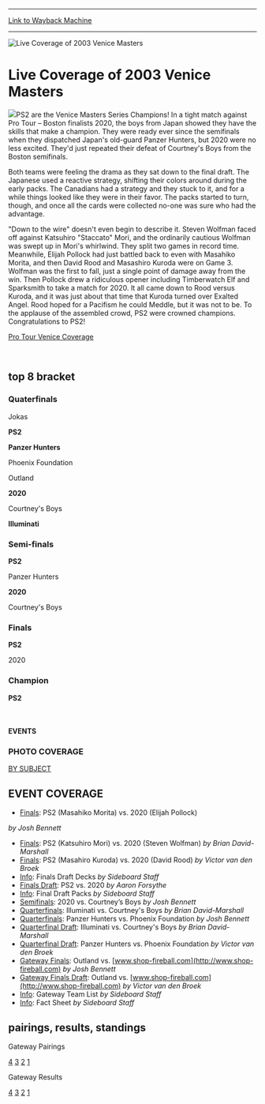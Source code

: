 
---
[Link to Wayback Machine](https://web.archive.org/web/20160303192342/http://magic.wizards.com/en/events/coverage/live-coverage-2003-venice-masters)

[_metadata_:generator]:- "Drupal 7 (http://drupal.org)"
[_metadata_:node]:- "792666"
[_metadata_:source]:- "div-block-system-main"
[_metadata_:title]:- "Live Coverage of 2003 Venice Masters"
[_metadata_:wayback_capture_timestamp]:- "2016-03-03 19:23:42"
[_metadata_:wayback_raw_url]:- "https://web.archive.org/web/20160303192342id_/http://magic.wizards.com/en/events/coverage/live-coverage-2003-venice-masters"
[_metadata_:wayback_url]:- "http://magic.wizards.com/en/events/coverage/live-coverage-2003-venice-masters"
---







![Live Coverage of 2003 Venice Masters](https://media.magic.wizards.com/images/banner/large_1_4.jpg)





Live Coverage of 2003 Venice Masters
====================================












![](https://media.magic.wizards.com/image_legacy_migration/sideboard/images/ptven03/a350.jpg)PS2 are the Venice Masters Series Champions! In a tight match against Pro Tour – Boston finalists 2020, the boys from Japan showed they have the skills that make a champion. They were ready ever since the semifinals when they dispatched Japan's old-guard Panzer Hunters, but 2020 were no less excited. They'd just repeated their defeat of Courtney's Boys from the Boston semifinals.


Both teams were feeling the drama as they sat down to the final draft. The Japanese used a reactive strategy, shifting their colors around during the early packs. The Canadians had a strategy and they stuck to it, and for a while things looked like they were in their favor. The packs started to turn, though, and once all the cards were collected no-one was sure who had the advantage.


"Down to the wire" doesn't even begin to describe it. Steven Wolfman faced off against Katsuhiro "Staccato" Mori, and the ordinarily cautious Wolfman was swept up in Mori's whirlwind. They split two games in record time. Meanwhile, Elijah Pollock had just battled back to even with Masahiko Morita, and then David Rood and Masashiro Kuroda were on Game 3. Wolfman was the first to fall, just a single point of damage away from the win. Then Pollock drew a ridiculous opener including Timberwatch Elf and Sparksmith to take a match for 2020. It all came down to Rood versus Kuroda, and it was just about that time that Kuroda turned over Exalted Angel. Rood hoped for a Pacifism he could Meddle, but it was not to be. To the applause of the assembled crowd, PS2 were crowned champions. Congratulations to PS2!


[Pro Tour Venice Coverage](http://magic.wizards.com/en/events/coverage/ptven03)


 

top 8 bracket
-------------





### Quaterfinals





Jokas




**PS2**






**Panzer Hunters**




Phoenix Foundation






Outland




**2020**






Courtney's Boys




**Illuminati**







### Semi-finals





**PS2**




Panzer Hunters






**2020**




Courtney's Boys







### Finals





**PS2**




2020







### Champion





**PS2**








 







#### EVENTS


### PHOTO COVERAGE


[BY SUBJECT](http://magic.wizards.com/en/articles/archive/event-coverage/2003-pro-tour-venice-photo-coverage-2003-03-17)









EVENT COVERAGE
--------------



* [Finals](/en/articles/archive/event-coverage/finals-ps2-vs-2020-2003-03-23-0): PS2 (Masahiko Morita) vs. 2020 (Elijah Pollock)

 *by Josh Bennett*
* [Finals](/en/articles/archive/event-coverage/finals-ps2-vs-2020-2003-03-23): PS2 (Katsuhiro Mori) vs. 2020 (Steven Wolfman)
 *by Brian David-Marshall*
* [Finals](/en/articles/archive/event-coverage/masters-finals-ps2-vs-2020-2003-03-23): PS2 (Masahiro Kuroda) vs. 2020 (David Rood)
 *by Victor van den Broek*
* [Info](/en/articles/archive/event-coverage/2003-venice-masters-finals-decks-2003-03-23): Finals Draft Decks
 *by Sideboard Staff*
* [Finals Draft](/en/articles/archive/event-coverage/final-draft-ps2-vs-2020-2003-03-23): PS2 vs. 2020
 *by Aaron Forsythe*
* [Info](/en/articles/archive/event-coverage/final-draft-packs-2003-03-23): Final Draft Packs
 *by Sideboard Staff*
* [Semifinals](/en/articles/archive/event-coverage/semifinals-2020-vs-courtney%E2%80%99s-boys-2003-03-21): 2020 vs. Courtney’s Boys
 *by Josh Bennett*
* [Quarterfinals](/en/articles/archive/event-coverage/quarterfinals-illuminati-vs-courtneys-boys-2003-03-21): Illuminati vs. Courtney's Boys
 *by Brian David-Marshall*
* [Quarterfinals](/en/articles/archive/event-coverage/quarterfinals-panzer-hunters-vs-phoenix-foundation-2003-03-21): Panzer Hunters vs. Phoenix Foundation
 *by Josh Bennett*
* [Quarterfinal Draft](/en/articles/archive/event-coverage/quarterfinal-draft-illuminati-vs-courtneys-boys-2003-03-21): Illuminati vs. Courtney's Boys
 *by Brian David-Marshall*
* [Quarterfinal Draft](/en/articles/archive/event-coverage/quarterfinal-draft-panzer-hunters-vs-phoenix-foundation-2003-03-21): Panzer Hunters vs. Phoenix Foundation
 *by Victor van den Broek*
* [Gateway Finals](/en/articles/archive/event-coverage/gateway-final-outland-vs-wwwshop-fireballcom-2003-03-21): Outland vs. [www.shop-fireball.com](http://www.shop-fireball.com)
*by Josh Bennett*
* [Gateway Finals Draft](/en/articles/archive/event-coverage/gateway-finals-draft-illuminati-vs-outland-2-2003-03-21): Outland vs. [www.shop-fireball.com](http://www.shop-fireball.com)
*by Victor van den Broek*
* [Info](/en/articles/archive/event-coverage/gateway-team-list-2003-03-21): Gateway Team List
 *by Sideboard Staff*
* [Info](http://archive.wizards.com/default.asp?x=protour/masters/venice03facts): Fact Sheet
 *by Sideboard Staff*



pairings, results, standings
----------------------------





Gateway Pairings


[4](/en/articles/archive/event-coverage/gateway-round-4-pairings-2003-03-21) [3](/en/articles/archive/event-coverage/gateway-round-3-pairings-2003-03-21) [2](/en/articles/archive/event-coverage/gateway-round-2-pairings-2003-03-21) [1](/en/articles/archive/event-coverage/gateway-round-1-pairings-2003-03-21)




Gateway Results


[4](/en/articles/archive/event-coverage/gateway-round-4-results-2003-03-21) [3](/en/articles/archive/event-coverage/gateway-round-3-results-2003-03-21) [2](/en/articles/archive/event-coverage/gateway-round-2-results-2003-03-21) [1](/en/articles/archive/event-coverage/gateway-round-1-results-2003-03-21)





 

